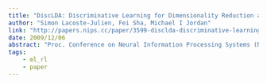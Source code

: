 ```yaml
---
title: "DiscLDA: Discriminative Learning for Dimensionality Reduction and Classification"
author: "Simon Lacoste-Julien, Fei Sha, Michael I Jordan"
link: "http://papers.nips.cc/paper/3599-disclda-discriminative-learning-for-dimensionality-reduction-and-classification"
date: 2009/12/06
abstract: "Proc. Conference on Neural Information Processing Systems (NIPS), 2009."
tags:
    - ml_rl
    - paper
---
```


